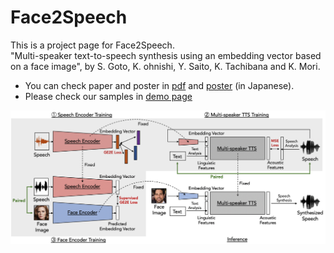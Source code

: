 # Face2Speech

This is a project page for Face2Speech.  
"Multi-speaker text-to-speech synthesis using an embedding vector based on a face image", by S. Goto, K. ohnishi, Y. Saito, K. Tachibana and K. Mori.

* You can check paper and poster in [pdf](docs/Face2Speech_ASJ.pdf) and [poster](docs/ASJ2020y.pdf) (in Japanese).  
* Please check our samples in [demo page](https://dena.github.io/Face2Speech/)

![](docs/img/overview.png)